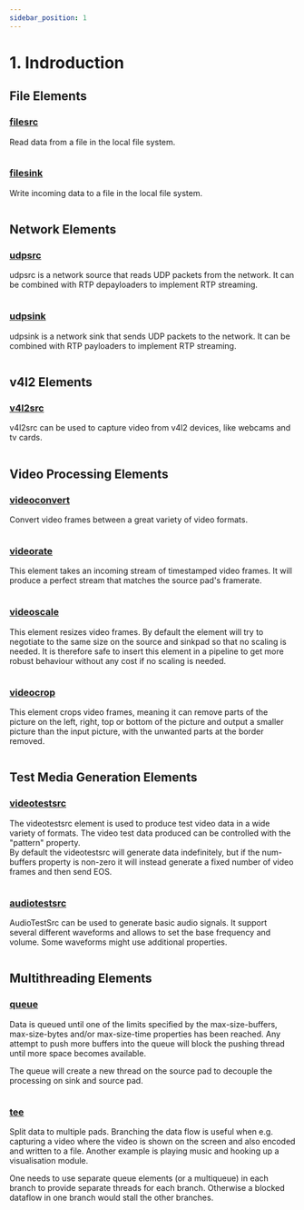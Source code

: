 ```yaml
---
sidebar_position: 1
---
```


# 1. Indroduction

## File Elements

### [filesrc](https://gstreamer.freedesktop.org/documentation/coreelements/filesrc.html?gi-language=c)

Read data from a file in the local file system.

```bash

```

### [filesink](https://gstreamer.freedesktop.org/documentation/coreelements/filesink.html?gi-language=c)

Write incoming data to a file in the local file system.

```bash

```

## Network Elements

### [udpsrc](https://gstreamer.freedesktop.org/documentation/udp/udpsrc.html?gi-language=c)

udpsrc is a network source that reads UDP packets from the network. It can be combined with RTP depayloaders to implement RTP streaming.

```bash

```

### [udpsink](https://gstreamer.freedesktop.org/documentation/udp/udpsink.html?gi-language=c)

udpsink is a network sink that sends UDP packets to the network. It can be combined with RTP payloaders to implement RTP streaming.

```bash

```

## v4l2 Elements

### [v4l2src](https://gstreamer.freedesktop.org/documentation/video4linux2/v4l2src.html?gi-language=c)

v4l2src can be used to capture video from v4l2 devices, like webcams and tv cards.

```bash

```

## Video Processing Elements

### [videoconvert](https://gstreamer.freedesktop.org/documentation/videoconvertscale/videoconvert.html?gi-language=c)

Convert video frames between a great variety of video formats.

```bash

```

### [videorate](https://gstreamer.freedesktop.org/documentation/videorate/index.html?gi-language=c)

This element takes an incoming stream of timestamped video frames. It will produce a perfect stream that matches the source pad's framerate.

```bash

```

### [videoscale](https://gstreamer.freedesktop.org/documentation/videoconvertscale/videoscale.html?gi-language=c)

This element resizes video frames. By default the element will try to negotiate to the same size on the source and sinkpad so that no scaling is needed. It is therefore safe to insert this element in a pipeline to get more robust behaviour without any cost if no scaling is needed.

```bash

```

### [videocrop](https://gstreamer.freedesktop.org/documentation/videocrop/videocrop.html?gi-language=c)

This element crops video frames, meaning it can remove parts of the picture on the left, right, top or bottom of the picture and output a smaller picture than the input picture, with the unwanted parts at the border removed.

```bash

```

## Test Media Generation Elements

### [videotestsrc](https://gstreamer.freedesktop.org/documentation/videotestsrc/index.html?gi-language=c)

The videotestsrc element is used to produce test video data in a wide variety of formats. The video test data produced can be controlled with the "pattern" property.  
By default the videotestsrc will generate data indefinitely, but if the num-buffers property is non-zero it will instead generate a fixed number of video frames and then send EOS.

```bash

```

### [audiotestsrc](https://gstreamer.freedesktop.org/documentation/audiotestsrc/index.html?gi-language=c)

AudioTestSrc can be used to generate basic audio signals. It support several different waveforms and allows to set the base frequency and volume. Some waveforms might use additional properties.

```bash

```

## Multithreading Elements

### [queue](https://gstreamer.freedesktop.org/documentation/coreelements/queue.html?gi-language=c)

Data is queued until one of the limits specified by the max-size-buffers, max-size-bytes and/or max-size-time properties has been reached. Any attempt to push more buffers into the queue will block the pushing thread until more space becomes available.

The queue will create a new thread on the source pad to decouple the processing on sink and source pad.

```bash

```

### [tee](https://gstreamer.freedesktop.org/documentation/coreelements/tee.html?gi-language=c)

Split data to multiple pads. Branching the data flow is useful when e.g. capturing a video where the video is shown on the screen and also encoded and written to a file. Another example is playing music and hooking up a visualisation module.

One needs to use separate queue elements (or a multiqueue) in each branch to provide separate threads for each branch. Otherwise a blocked dataflow in one branch would stall the other branches.

```bash

```
